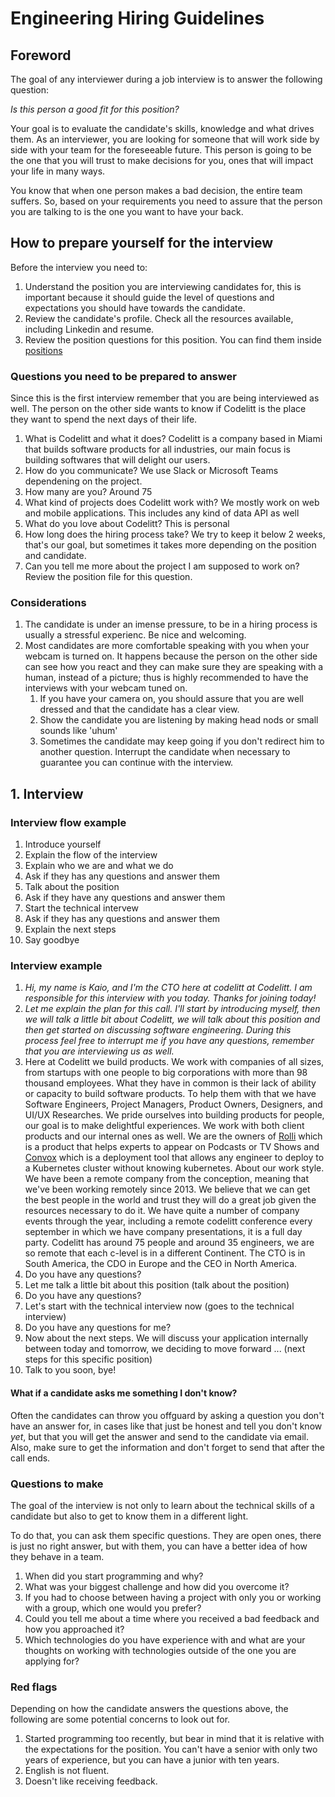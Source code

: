 # Engineering Hiring Guidelines

## Foreword

The goal of any interviewer during a job interview is to answer the following question:

_Is this person a good fit for this position?_

Your goal is to evaluate the candidate's skills, knowledge and what drives them.  As an interviewer, you are looking for someone that will work side by side with your team for the foreseeable future. This person is going to be the one that you will trust to make decisions for you, ones that will impact your life in many ways.

You know that when one person makes a bad decision, the entire team suffers. So, based on your requirements you need to assure that the person you are talking to is the one you want to have your back.

## How to prepare yourself for the interview

Before the interview you need to:

1. Understand the position you are interviewing candidates for, this is important because it should guide the level of questions and expectations you should have towards the candidate. 
2. Review the candidate's profile. Check all the resources available, including Linkedin and resume.
3. Review the position questions for this position. You can find them inside [positions](https://github.com/codelittinc/engineering-hiring/tree/master/positions)

### Questions you need to be prepared to answer

Since this is the first interview remember that you are being interviewed as well. The person on the other side wants to know if Codelitt is the place they want to spend the next days of their life.

1. What is Codelitt and what it does?
Codelitt is a company based in Miami that builds software products for all industries, our main focus is building softwares that will delight our users.
3. How do you communicate?
We use Slack or Microsoft Teams dependening on the project.
4. How many are you?
Around 75
5. What kind of projects does Codelitt work with?
We mostly work on web and mobile applications. This includes any kind of data API as well
6. What do you love about Codelitt?
This is personal
8. How long does the hiring process take?
We try to keep it below 2 weeks, that's our goal, but sometimes it takes more depending on the position and candidate.
9. Can you tell me more about the project I am supposed to work on?
Review the position file for this question.

### Considerations

1. The candidate is under an imense pressure, to be in a hiring process is usually a stressful experienc. Be nice and welcoming.
2. Most candidates are more comfortable speaking with you when your webcam is turned on. It happens because the person on the other side can see how you react and they can make sure they are speaking with a human, instead of a picture; thus is highly recommended to have the interviews with your webcam tuned on.
    1. If you have your camera on, you should assure that you are well dressed and that the candidate has a clear view.
    2. Show the candidate you are listening by making head nods or small sounds like 'uhum'
    3. Sometimes the candidate may keep going if you don't redirect him to another question. Interrupt the candidate when necessary to guarantee you can continue with the interview.
    
## 1. Interview

### Interview flow example

1. Introduce yourself
2. Explain the flow of the interview
3. Explain who we are and what we do
4. Ask if they has any questions and answer them
5. Talk about the position
6. Ask if they have any questions and answer them
7. Start the technical intervew
8. Ask if they has any questions and answer them
9. Explain the next steps
10. Say goodbye


### Interview example

1. _Hi, my name is Kaio, and I'm the CTO here at codelitt at Codelitt. I am responsible for this interview with you today. Thanks for joining today!_
2. _Let me explain the plan for this call. I'll start by introducing myself, then we will talk a little bit about Codelitt, we will talk about this position and then get started on 
discussing software engineering. During this process feel free to interrupt me if you have any questions, remember that you are interviewing us as well._
3. Here at Codelitt we build products. We work with companies of all sizes, from startups with one people to big corporations with more than 98 thousand employees. What they have in common
is their lack of ability or capacity to build software products. To help them with that we have Software Engineers, Project Managers, Product Owners, Designers, and UI/UX Researches. We pride ourselves into building products for people, our goal is to make delightful experiences. We work with both client products and our internal ones as well. We are the owners of [Rolli](https://rolliapp.com/) which is a product that helps experts to appear on Podcasts or TV Shows and [Convox](https://convox.com/) which is a deployment tool that allows any engineer to deploy to a Kubernetes cluster without knowing kubernetes. About our work style. We have been a remote company from the conception, meaning that we've been working remotely since 2013. We believe that we can get the best people in the world and trust they will do a great job given the resources necessary to do it. We have quite a number of company events through the year, including a remote codelitt conference every september in which we have company presentations, it is a full day party. Codelitt has around 75 people and around 35 engineers, we are so remote that each c-level is in a different Continent. The CTO is in South America, the CDO in Europe and the CEO in North America.
4. Do you have any questions?
5. Let me talk a little bit about this position (talk about the position)
6. Do you have any questions?
7. Let's start with the technical interview now (goes to the technical interview)
8. Do you have any questions for me?
9. Now about the next steps. We will discuss your application internally between today and tomorrow, we deciding to move forward ... (next steps for this specific position)
10. Talk to you soon, bye!

#### What if a candidate asks me something I don't know?

Often the candidates can throw you offguard by asking a question you don't have an answer for, in cases like that just be honest and tell you don't know _yet_, but that you will get the answer and send to the candidate via email. Also, make sure to get the information and don't forget to send that after the call ends.

### Questions to make

The goal of the interview is not only to learn about the technical skills of a candidate but also to get to know them in a different light.

To do that, you can ask them specific questions. They are open ones, there is just no right answer, but with them, you can have a better idea of how they behave in a team.

1. When did you start programming and why?
2. What was your biggest challenge and how did you overcome it?
3. If you had to choose between having a project with only you or working with a group, which one would you prefer?
4. Could you tell me about a time where you received a bad feedback and how you approached it?
5. Which technologies do you have experience with and what are your thoughts on working with technologies outside of the one you are applying for?

### Red flags

Depending on how the candidate answers the questions above, the following are some potential concerns to look out for.

1. Started programming too recently, but bear in mind that it is relative with the expectations for the position. You can't have a senior with only two years of experience, but you can have a junior with ten years.
3. English is not fluent.
8. Doesn't like receiving feedback.